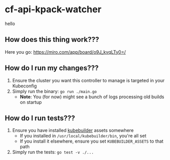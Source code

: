 # cf-api-kpack-watcher

hello

## How does this thing work???

Here you go: https://miro.com/app/board/o9J_kvqLTy0=/

## How do I run my changes???

1. Ensure the cluster you want this controller to manage is targeted in your Kubeconfig
1. Simply run the binary: `go run ./main.go`
    - **Note**: You (for now) might see a bunch of logs processing old builds on startup

## How do I run tests???

1. Ensure you have installed [kubebuilder](https://github.com/kubernetes-sigs/kubebuilder) assets somewhere
    - If you installed in `/usr/local/kubebuilder/bin`, you're all set
    - If you install it elsewhere, ensure you set `KUBEBUILDER_ASSETS` to that path
1. Simply run the tests: `go test -v ./...`

